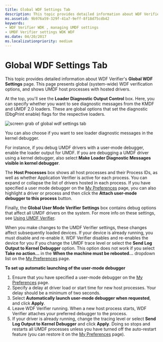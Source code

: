 ```yaml
---
title: Global WDF Settings Tab
description: This topic provides detailed information about WDF Verifier's Global WDF Settings page. This page presents global (system-wide) WDF verification options, and shows UMDF host processes with hosted drivers.
ms.assetid: 9b976a59-329f-41a7-9eff-8f18d75cdb42
keywords:
- WDF Verifier WDK , managing UMDF settings
- UMDF Verifier settings WDK WDF
ms.date: 04/20/2017
ms.localizationpriority: medium
---
```


# Global WDF Settings Tab


This topic provides detailed information about WDF Verifier's **Global WDF Settings** page. This page presents global (system-wide) WDF verification options, and shows UMDF host processes with hosted drivers.

At the top, you'll see the **Loader Diagnostic Output Control** box. Here, you can specify whether you want to see diagnostic messages from the KMDF and UMDF 2.0 loaders. These are global options that set the diagnostic (DbgPrint enable) flags for the respective loaders.

![screen grab of global wdf settings tab](images/wdfverifier-tab3.png)

You can also choose if you want to see loader diagnostic messages in the kernel debugger.

For instance, if you debug UMDF drivers with a user-mode debugger, enable the loader output for UMDF. If you are debugging a UMDF driver using a kernel debugger, also select **Make Loader Diagnostic Messages visible in kernel debugger**.

The **Host Processes** box shows all host processes and their Process IDs, as well as whether Application Verifier is active for each process. You can expand or collapse the list of drivers hosted in each process. If you have specified a user mode debugger on the [My Preferences](my-preferences-tab.md) page, you can also highlight a driver or process and then click the **Attach user-mode debugger to this process** button.

Finally, the **Global User Mode Verifier Settings** box contains debug options that affect all UMDF drivers on the system. For more info on these settings, see [Using UMDF Verifier](https://docs.microsoft.com/windows-hardware/drivers/wdf/using-umdf-verifier).

When you make changes to the UMDF Verifier settings, these changes affect subsequently loaded devices. If your device is already running, you must disable and re-enable it. WDF Verifier disables and re-enables the device for you if you change the UMDF trace level or select the **Send Log Output to Kernel Debugger** option. This option does not work if you select **Take no action...** in the **When the machine must be rebooted...** dropdown list on the [My Preferences](my-preferences-tab.md) page.

**To set up automatic launching of the user-mode debugger**

1.  Ensure that you have specified a user-mode debugger on the [My Preferences](my-preferences-tab.md) page.
2.  Specify a delay at driver load or start time for new host processes. Your delay should be a minimum of two seconds.
3.  Select **Automatically launch user-mode debugger when requested**, and click **Apply**.
4.  Leave WDF Verifier running. When a new host process starts, WDF Verifier attaches your preferred debugger to the process.
5.  If your driver is already running, change the tracing level or select **Send Log Output to Kernel Debugger** and click **Apply**. Doing so stops and restarts all UMDF processes unless you have turned off the auto-restart feature (you can restore it on the [My Preferences](my-preferences-tab.md) page).

 

 





